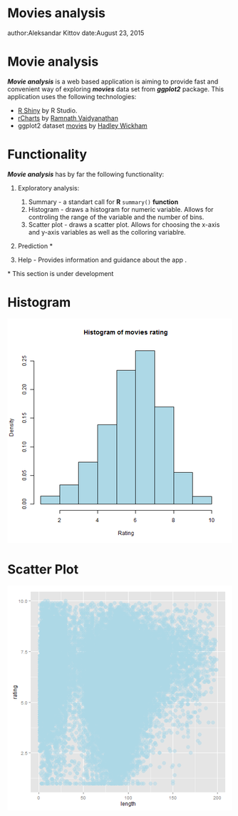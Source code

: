 

Movies analysis
========================================================
author:Aleksandar Kittov 
date:August 23, 2015 

Movie analysis
========================================================

***Movie analysis*** is a web based application is aiming to provide fast and convenient way of exploring ***movies*** data set from ***ggplot2*** package. This application uses the following technologies:

- [R Shiny](http://shiny.rstudio.com/)  by R Studio.
- [rCharts](http://rcharts.io/) by [Ramnath Vaidyanathan](https://github.com/ramnathv)
- ggplot2 dataset [movies](http://had.co.nz/data/movies/description.pdf) by [Hadley Wickham](http://had.co.nz/)

Functionality
========================================================
***Movie analysis*** has by far the following functionality:

1. Exploratory analysis:
      1. Summary - a standart call for **R** `summary()` **function**
      2. Histogram - draws a histogram for numeric variable. Allows for controling the range of the variable and the number of bins.
      3. Scatter plot - draws a scatter plot. Allows for choosing the x-axis and y-axis variables as well as the colloring variablre.

2. Prediction *

3. Help - Provides information and guidance about the app .

\* This section is under development

Histogram
========================================================

![plot of chunk unnamed-chunk-2](Movies_analysis-figure/unnamed-chunk-2-1.png) 


Scatter Plot
========================================================

![plot of chunk unnamed-chunk-3](Movies_analysis-figure/unnamed-chunk-3-1.png) 


